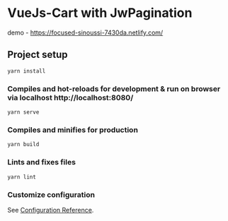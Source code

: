 # VueJs-Cart with JwPagination

demo - https://focused-sinoussi-7430da.netlify.com/

## Project setup

```
yarn install
```

### Compiles and hot-reloads for development & run on browser via localhost http://localhost:8080/

```
yarn serve
```

### Compiles and minifies for production

```
yarn build
```

### Lints and fixes files

```
yarn lint
```

### Customize configuration

See [Configuration Reference](https://cli.vuejs.org/config/).
